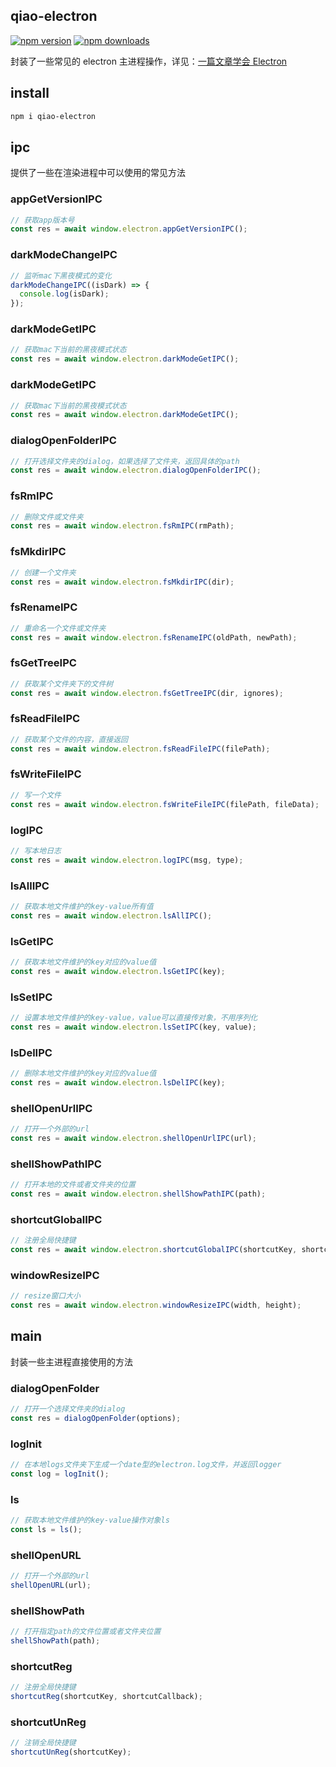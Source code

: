 ## qiao-electron

[![npm version](https://img.shields.io/npm/v/qiao-electron.svg?style=flat-square)](https://www.npmjs.org/package/qiao-electron)
[![npm downloads](https://img.shields.io/npm/dm/qiao-electron.svg?style=flat-square)](https://npm-stat.com/charts.html?package=qiao-electron)

封装了一些常见的 electron 主进程操作，详见：[一篇文章学会 Electron](https://blog.insistime.com/electron)

## install

```bash
npm i qiao-electron
```

## ipc

提供了一些在渲染进程中可以使用的常见方法

### appGetVersionIPC

```javascript
// 获取app版本号
const res = await window.electron.appGetVersionIPC();
```

### darkModeChangeIPC

```javascript
// 监听mac下黑夜模式的变化
darkModeChangeIPC((isDark) => {
  console.log(isDark);
});
```

### darkModeGetIPC

```javascript
// 获取mac下当前的黑夜模式状态
const res = await window.electron.darkModeGetIPC();
```

### darkModeGetIPC

```javascript
// 获取mac下当前的黑夜模式状态
const res = await window.electron.darkModeGetIPC();
```

### dialogOpenFolderIPC

```javascript
// 打开选择文件夹的dialog，如果选择了文件夹，返回具体的path
const res = await window.electron.dialogOpenFolderIPC();
```

### fsRmIPC

```javascript
// 删除文件或文件夹
const res = await window.electron.fsRmIPC(rmPath);
```

### fsMkdirIPC

```javascript
// 创建一个文件夹
const res = await window.electron.fsMkdirIPC(dir);
```

### fsRenameIPC

```javascript
// 重命名一个文件或文件夹
const res = await window.electron.fsRenameIPC(oldPath, newPath);
```

### fsGetTreeIPC

```javascript
// 获取某个文件夹下的文件树
const res = await window.electron.fsGetTreeIPC(dir, ignores);
```

### fsReadFileIPC

```javascript
// 获取某个文件的内容，直接返回
const res = await window.electron.fsReadFileIPC(filePath);
```

### fsWriteFileIPC

```javascript
// 写一个文件
const res = await window.electron.fsWriteFileIPC(filePath, fileData);
```

### logIPC

```javascript
// 写本地日志
const res = await window.electron.logIPC(msg, type);
```

### lsAllIPC

```javascript
// 获取本地文件维护的key-value所有值
const res = await window.electron.lsAllIPC();
```

### lsGetIPC

```javascript
// 获取本地文件维护的key对应的value值
const res = await window.electron.lsGetIPC(key);
```

### lsSetIPC

```javascript
// 设置本地文件维护的key-value，value可以直接传对象，不用序列化
const res = await window.electron.lsSetIPC(key, value);
```

### lsDelIPC

```javascript
// 删除本地文件维护的key对应的value值
const res = await window.electron.lsDelIPC(key);
```

### shellOpenUrlIPC

```javascript
// 打开一个外部的url
const res = await window.electron.shellOpenUrlIPC(url);
```

### shellShowPathIPC

```javascript
// 打开本地的文件或者文件夹的位置
const res = await window.electron.shellShowPathIPC(path);
```

### shortcutGlobalIPC

```javascript
// 注册全局快捷键
const res = await window.electron.shortcutGlobalIPC(shortcutKey, shortcutCallbackName);
```

### windowResizeIPC

```javascript
// resize窗口大小
const res = await window.electron.windowResizeIPC(width, height);
```

## main

封装一些主进程直接使用的方法

### dialogOpenFolder

```javascript
// 打开一个选择文件夹的dialog
const res = dialogOpenFolder(options);
```

### logInit

```javascript
// 在本地logs文件夹下生成一个date型的electron.log文件，并返回logger
const log = logInit();
```

### ls

```javascript
// 获取本地文件维护的key-value操作对象ls
const ls = ls();
```

### shellOpenURL

```javascript
// 打开一个外部的url
shellOpenURL(url);
```

### shellShowPath

```javascript
// 打开指定path的文件位置或者文件夹位置
shellShowPath(path);
```

### shortcutReg

```javascript
// 注册全局快捷键
shortcutReg(shortcutKey, shortcutCallback);
```

### shortcutUnReg

```javascript
// 注销全局快捷键
shortcutUnReg(shortcutKey);
```
